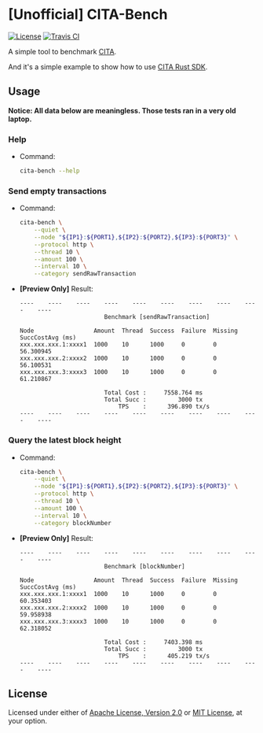 # [Unofficial] CITA-Bench

[![License]](#license)
[![Travis CI]](https://travis-ci.com/yangby-cryptape/cita-bench)

A simple tool to benchmark [CITA].

And it's a simple example to show how to use [CITA Rust SDK].

[License]: https://img.shields.io/badge/License-Apache--2.0%20OR%20MIT-blue.svg
[Travis CI]: https://img.shields.io/travis/com/yangby-cryptape/cita-bench.svg
[CITA]: https://github.com/cryptape/cita
[CITA Rust SDK]: https://github.com/cryptape/cita-common/tree/develop/cita-web3

## Usage

**Notice: All data below are meaningless. Those tests ran in a very old laptop.**

### Help

- Command:

  ```bash
  cita-bench --help
  ```

### Send empty transactions

- Command:

  ```bash
  cita-bench \
      --quiet \
      --node "${IP1}:${PORT1},${IP2}:${PORT2},${IP3}:${PORT3}" \
      --protocol http \
      --thread 10 \
      --amount 100 \
      --interval 10 \
      --category sendRawTransaction
  ```

- **[Preview Only]** Result:

  ```
  ----    ----    ----    ----    ----    ----    ----    ----    ----    ----
                          Benchmark [sendRawTransaction]

  Node                 Amount  Thread  Success  Failure  Missing  SuccCostAvg (ms)
  xxx.xxx.xxx.1:xxxx1  1000    10      1000     0        0        56.300945
  xxx.xxx.xxx.2:xxxx2  1000    10      1000     0        0        56.100531
  xxx.xxx.xxx.3:xxxx3  1000    10      1000     0        0        61.210867

                          Total Cost :     7558.764 ms
                          Total Succ :         3000 tx
                              TPS    :      396.890 tx/s
  ----    ----    ----    ----    ----    ----    ----    ----    ----    ----
  ```

### Query the latest block height

- Command:

  ```bash
  cita-bench \
      --quiet \
      --node "${IP1}:${PORT1},${IP2}:${PORT2},${IP3}:${PORT3}" \
      --protocol http \
      --thread 10 \
      --amount 100 \
      --interval 10 \
      --category blockNumber
  ```

- **[Preview Only]** Result:

  ```
  ----    ----    ----    ----    ----    ----    ----    ----    ----    ----
                          Benchmark [blockNumber]

  Node                 Amount  Thread  Success  Failure  Missing  SuccCostAvg (ms)
  xxx.xxx.xxx.1:xxxx1  1000    10      1000     0        0        60.353403
  xxx.xxx.xxx.2:xxxx2  1000    10      1000     0        0        59.958938
  xxx.xxx.xxx.3:xxxx3  1000    10      1000     0        0        62.318052

                          Total Cost :     7403.398 ms
                          Total Succ :         3000 tx
                              TPS    :      405.219 tx/s
  ----    ----    ----    ----    ----    ----    ----    ----    ----    ----
  ```

## License

Licensed under either of [Apache License, Version 2.0] or [MIT License], at
your option.

[Apache License, Version 2.0]: LICENSE-APACHE
[MIT License]: LICENSE-MIT
